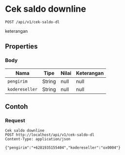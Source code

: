 # Cek saldo downline
```http
POST /api/v1/cek-saldo-dl
```
keterangan
## Properties
### Body
Nama | Tipe | Nilai | Keterangan
--- | --- | --- | ---
<code>pengirim</code> | String | null | null
<code>kodereseller</code> | String | null | null
## Contoh
### Request
```http
Cek saldo downline
POST http://localhost/api/v1/cek-saldo-dl
Content-Type: application/json

{"pengirim":"+6281935155404","kodereseller":"ox0004"}
```

